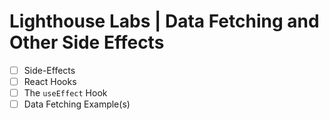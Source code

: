 # Lighthouse Labs | Data Fetching and Other Side Effects

* [ ] Side-Effects
* [ ] React Hooks
* [ ] The `useEffect` Hook
* [ ] Data Fetching Example(s)
